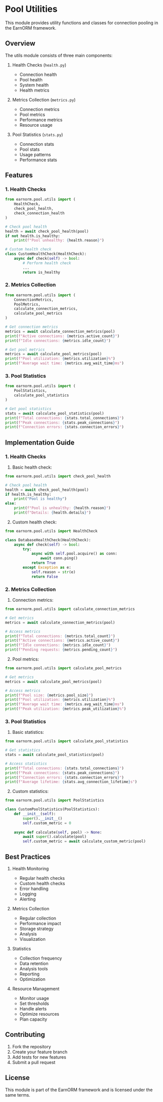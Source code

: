 # Pool Utilities

This module provides utility functions and classes for connection pooling in the EarnORM framework.

## Overview

The utils module consists of three main components:

1. Health Checks (`health.py`)
   - Connection health
   - Pool health
   - System health
   - Health metrics

2. Metrics Collection (`metrics.py`)
   - Connection metrics
   - Pool metrics
   - Performance metrics
   - Resource usage

3. Pool Statistics (`stats.py`)
   - Connection stats
   - Pool stats
   - Usage patterns
   - Performance stats

## Features

### 1. Health Checks
```python
from earnorm.pool.utils import (
    HealthCheck,
    check_pool_health,
    check_connection_health
)

# Check pool health
health = await check_pool_health(pool)
if not health.is_healthy:
    print(f"Pool unhealthy: {health.reason}")

# Custom health check
class CustomHealthCheck(HealthCheck):
    async def check(self) -> bool:
        # Perform health check
        ...
        return is_healthy
```

### 2. Metrics Collection
```python
from earnorm.pool.utils import (
    ConnectionMetrics,
    PoolMetrics,
    calculate_connection_metrics,
    calculate_pool_metrics
)

# Get connection metrics
metrics = await calculate_connection_metrics(pool)
print(f"Active connections: {metrics.active_count}")
print(f"Idle connections: {metrics.idle_count}")

# Get pool metrics
metrics = await calculate_pool_metrics(pool)
print(f"Pool utilization: {metrics.utilization}%")
print(f"Average wait time: {metrics.avg_wait_time}ms")
```

### 3. Pool Statistics
```python
from earnorm.pool.utils import (
    PoolStatistics,
    calculate_pool_statistics
)

# Get pool statistics
stats = await calculate_pool_statistics(pool)
print(f"Total connections: {stats.total_connections}")
print(f"Peak connections: {stats.peak_connections}")
print(f"Connection errors: {stats.connection_errors}")
```

## Implementation Guide

### 1. Health Checks

1. Basic health check:
```python
from earnorm.pool.utils import check_pool_health

# Check pool health
health = await check_pool_health(pool)
if health.is_healthy:
    print("Pool is healthy")
else:
    print(f"Pool is unhealthy: {health.reason}")
    print(f"Details: {health.details}")
```

2. Custom health check:
```python
from earnorm.pool.utils import HealthCheck

class DatabaseHealthCheck(HealthCheck):
    async def check(self) -> bool:
        try:
            async with self.pool.acquire() as conn:
                await conn.ping()
            return True
        except Exception as e:
            self.reason = str(e)
            return False
```

### 2. Metrics Collection

1. Connection metrics:
```python
from earnorm.pool.utils import calculate_connection_metrics

# Get metrics
metrics = await calculate_connection_metrics(pool)

# Access metrics
print(f"Total connections: {metrics.total_count}")
print(f"Active connections: {metrics.active_count}")
print(f"Idle connections: {metrics.idle_count}")
print(f"Pending requests: {metrics.pending_count}")
```

2. Pool metrics:
```python
from earnorm.pool.utils import calculate_pool_metrics

# Get metrics
metrics = await calculate_pool_metrics(pool)

# Access metrics
print(f"Pool size: {metrics.pool_size}")
print(f"Pool utilization: {metrics.utilization}%")
print(f"Average wait time: {metrics.avg_wait_time}ms")
print(f"Peak utilization: {metrics.peak_utilization}%")
```

### 3. Pool Statistics

1. Basic statistics:
```python
from earnorm.pool.utils import calculate_pool_statistics

# Get statistics
stats = await calculate_pool_statistics(pool)

# Access statistics
print(f"Total connections: {stats.total_connections}")
print(f"Peak connections: {stats.peak_connections}")
print(f"Connection errors: {stats.connection_errors}")
print(f"Average lifetime: {stats.avg_connection_lifetime}s")
```

2. Custom statistics:
```python
from earnorm.pool.utils import PoolStatistics

class CustomPoolStatistics(PoolStatistics):
    def __init__(self):
        super().__init__()
        self.custom_metric = 0
        
    async def calculate(self, pool) -> None:
        await super().calculate(pool)
        self.custom_metric = await calculate_custom_metric(pool)
```

## Best Practices

1. Health Monitoring
   - Regular health checks
   - Custom health checks
   - Error handling
   - Logging
   - Alerting

2. Metrics Collection
   - Regular collection
   - Performance impact
   - Storage strategy
   - Analysis
   - Visualization

3. Statistics
   - Collection frequency
   - Data retention
   - Analysis tools
   - Reporting
   - Optimization

4. Resource Management
   - Monitor usage
   - Set thresholds
   - Handle alerts
   - Optimize resources
   - Plan capacity

## Contributing

1. Fork the repository
2. Create your feature branch
3. Add tests for new features
4. Submit a pull request

## License

This module is part of the EarnORM framework and is licensed under the same terms. 
